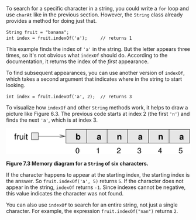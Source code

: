 To search for a specific character in a string, you could write a `for` loop and use `charAt` like in the previous section.
However, the `String` class already provides a method for doing just that.

```code
String fruit = "banana";
int index = fruit.indexOf('a');     // returns 1
```

This example finds the index of `'a'` in the string.
But the letter appears three times, so it's not obvious what `indexOf` should do.
According to the documentation, it returns the index of the *first* appearance.

To find subsequent appearances, you can use another version of `indexOf`, which takes a second argument that indicates where in the string to start looking.

```code
int index = fruit.indexOf('a', 2);  // returns 3
```

To visualize how `indexOf` and other `String` methods work, it helps to draw a picture like Figure 6.3.
The previous code starts at index 2 (the first `'n'`) and finds the next `'a'`, which is at index 3.


![Figure 7.3 Memory diagram for a `String` of six characters.](figs/banana.jpg)

**Figure 7.3 Memory diagram for a `String` of six characters.**


If the character happens to appear at the starting index, the starting index is the answer.
So `fruit.indexOf('a', 5)` returns `5`.
If the character does not appear in the string, `indexOf` returns `-1`.
Since indexes cannot be negative, this value indicates the character was not found.

You can also use `indexOf` to search for an entire string, not just a single character.
For example, the expression `fruit.indexOf("nan")` returns `2`.